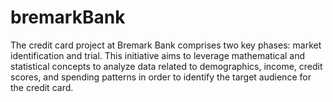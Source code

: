 # bremarkBank
The credit card project at Bremark Bank comprises two key phases: market identification and trial. This initiative aims to leverage mathematical and statistical concepts to analyze data related to demographics, income, credit scores, and spending patterns in order to identify the target audience for the credit card.
